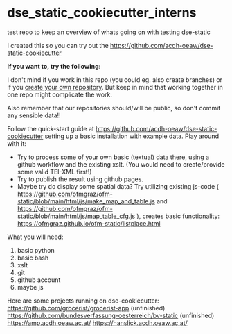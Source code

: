 # dse_static_cookiecutter_interns
test repo to keep an overview of whats going on with testing dse-static

I created this so you can try out the https://github.com/acdh-oeaw/dse-static-cookiecutter

**If you want to, try the following:**


I don't mind if you work in this repo (you could eg. also create branches) or if you [create your own repository](https://docs.github.com/en/repositories/creating-and-managing-repositories/quickstart-for-repositories). But keep in mind that working together in one repo might complicate the work.

Also remember that our repositories should/will be public, so don't commit any sensible data!!

Follow the quick-start guide at https://github.com/acdh-oeaw/dse-static-cookiecutter setting up a basic installation with example data.
Play around with it:
* Try to process some of your own basic (textual) data there, using a github workflow and the existing xslt. (You would need to create/provide some valid TEI-XML first!)
* Try to publish the result using github pages.
* Maybe try do display some spatial data? Try utilizing existing js-code ( https://github.com/ofmgraz/ofm-static/blob/main/html/js/make_map_and_table.js and https://github.com/ofmgraz/ofm-static/blob/main/html/js/map_table_cfg.js ), creates basic functionality: https://ofmgraz.github.io/ofm-static/listplace.html

What you will need:
1. basic python
2. basic bash
3. xslt
4. git
5. github account
6. maybe js


Here are some projects running on dse-cookiecutter:
https://github.com/grocerist/grocerist-app (unfinished)
https://github.com/bundesverfassung-oesterreich/bv-static (unfinished)
https://amp.acdh.oeaw.ac.at/
https://hanslick.acdh.oeaw.ac.at/
